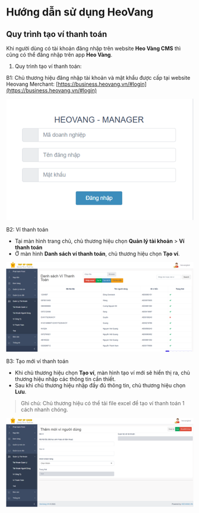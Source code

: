 # Hướng dẫn sử dụng HeoVang
## Quy trình tạo ví thanh toán


Khi người dùng có tài khoản đăng nhập trên website **Heo Vàng CMS**	thì cũng có thể đăng nhập trên app **Heo Vàng**.


1. Quy trình tạo ví thanh toán:

B1: Chủ thương hiệu đăng nhập tài khoản và mật khẩu được cấp tại website Heovang Merchant: [https://business.heovang.vn/#login](https://business.heovang.vn/#login)

 ![Màn hình Đăng nhập](/images/admin/login.png)

B2: Ví thanh toán
- Tại màn hình trang chủ, chủ thương hiệu chọn **Quản lý tài khoản** > **Ví thanh toán**
- Ở màn hình **Danh sách ví thanh toán**, chủ thương hiệu chọn **Tạo ví**.

![Màn hình Danh sách ví thanh toán](/images/admin/dsvtt.png)

B3: Tạo mới ví thanh toán
- Khi chủ thương hiệu chọn **Tạo ví**, màn hình tạo ví mới sẽ hiển thị ra, chủ thương hiệu nhập các thông tin cần thiết.
- Sau khi chủ thương hiệu nhập đầy đủ thông tin, chủ thương hiệu chọn **Lưu**.
> Ghi chú: Chủ thương hiệu có thể tải file excel để tạo ví thanh toán 1 cách nhanh chóng.


![Màn hình tạo mới ví thanh toán](/images/admin/tmvtt.png)

